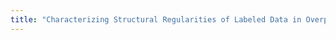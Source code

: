 ```yaml
---
title: "Characterizing Structural Regularities of Labeled Data in Overparameterized Models"
---
```

